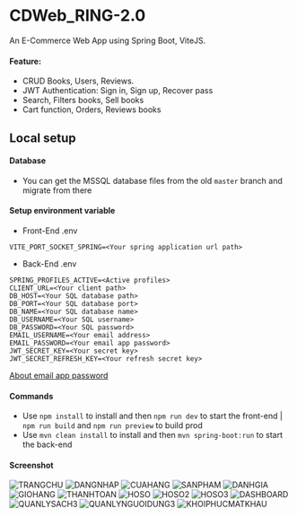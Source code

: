 # CDWeb_RING-2.0

An E-Commerce Web App using Spring Boot, ViteJS.

#### Feature:

- CRUD Books, Users, Reviews.
- JWT Authentication: Sign in, Sign up, Recover pass
- Search, Filters books, Sell books
- Cart function, Orders, Reviews books

## Local setup

#### Database

- You can get the MSSQL database files from the old `master` branch and migrate from there

#### Setup environment variable

- Front-End .env

```.env
VITE_PORT_SOCKET_SPRING=<Your spring application url path>
```

- Back-End .env

```.env
SPRING_PROFILES_ACTIVE=<Active profiles>
CLIENT_URL=<Your client path>
DB_HOST=<Your SQL database path>
DB_PORT=<Your SQL database port>
DB_NAME=<Your SQL database name>
DB_USERNAME=<Your SQL username>
DB_PASSWORD=<Your SQL password>
EMAIL_USERNAME=<Your email address>
EMAIL_PASSWORD=<Your email app password>
JWT_SECRET_KEY=<Your secret key>
JWT_SECRET_REFRESH_KEY=<Your refresh secret key>
```

[About email app password](https://support.google.com/mail/answer/185833?hl=en)

#### Commands

- Use `npm install` to install and then `npm run dev` to start the front-end | `npm run build` and `npm run preview` to build prod
- Use `mvn clean install` to install and then `mvn spring-boot:run` to start the back-end

#### Screenshot

![TRANGCHU](https://github.com/treocaynho01629/CDWeb_RING-2.0/assets/91520278/800848dd-97e1-4585-8141-7bf4ee3a3f1b)
![DANGNHAP](https://github.com/treocaynho01629/CDWeb_RING-2.0/assets/91520278/1c8cd8c5-3eba-4651-9f54-be834782d14e)
![CUAHANG](https://github.com/treocaynho01629/CDWeb_RING-2.0/assets/91520278/608411ea-8d83-4876-86aa-2517a499dbc7)
![SANPHAM](https://github.com/treocaynho01629/CDWeb_RING-2.0/assets/91520278/7fcbda25-a641-4443-b5e5-094df7205150)
![DANHGIA](https://github.com/treocaynho01629/CDWeb_RING-2.0/assets/91520278/879acf5a-3664-4ebd-80ae-1e58ddb756e6)
![GIOHANG](https://github.com/treocaynho01629/CDWeb_RING-2.0/assets/91520278/b2174ebc-9cfc-4c7a-a2da-3658b0d7b2f9)
![THANHTOAN](https://github.com/treocaynho01629/CDWeb_RING-2.0/assets/91520278/e3872419-5799-4ed5-ba6d-0f637b017af2)
![HOSO](https://github.com/treocaynho01629/CDWeb_RING-2.0/assets/91520278/1d391e42-05f2-4225-80f9-a12444e5cb80)
![HOSO2](https://github.com/treocaynho01629/CDWeb_RING-2.0/assets/91520278/5833f481-8cef-4849-b6a8-ceb22a5f40af)
![HOSO3](https://github.com/treocaynho01629/CDWeb_RING-2.0/assets/91520278/b2eb00ca-90dc-4003-9163-d0416e43344b)
![DASHBOARD](https://github.com/treocaynho01629/CDWeb_RING-2.0/assets/91520278/056b47e7-7ac0-4aee-952c-204df802c0ee)
![QUANLYSACH3](https://github.com/treocaynho01629/CDWeb_RING-2.0/assets/91520278/d50db8dc-713e-493d-bf54-dbc21f6f7cfc)
![QUANLYNGUOIDUNG3](https://github.com/treocaynho01629/CDWeb_RING-2.0/assets/91520278/58d06db9-15d3-4a03-b981-5ec8cda099ae)
![KHOIPHUCMATKHAU](https://github.com/treocaynho01629/CDWeb_RING-2.0/assets/91520278/26a663d5-963d-4a7e-8008-04695f507749)
